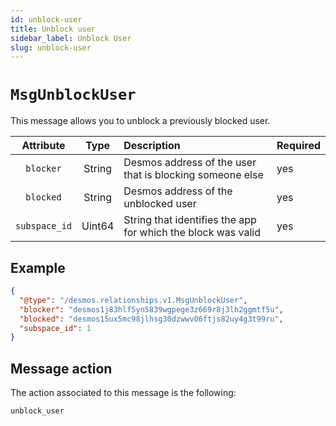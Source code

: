 ```yaml
---
id: unblock-user
title: Unblock user
sidebar_label: Unblock User
slug: unblock-user
---
```


# `MsgUnblockUser`
This message allows you to unblock a previously blocked user.

|   Attribute   |  Type  | Description | Required |
|:-------------:|:------:| :-------- | :------- |
|   `blocker`   | String | Desmos address of the user that is blocking someone else | yes |
|   `blocked`   | String | Desmos address of the unblocked user | yes |
| `subspace_id` | Uint64 | String that identifies the app for which the block was valid | yes |

## Example

````json
{
  "@type": "/desmos.relationships.v1.MsgUnblockUser",
  "blocker": "desmos1j83hlf5yn5839wgpege3z669r8j3lh2ggmtf5u",
  "blocked": "desmos15ux5mc98jlhsg30dzwwv06ftjs82uy4g3t99ru",
  "subspace_id": 1
}   
````

## Message action
The action associated to this message is the following: 

```
unblock_user
```
